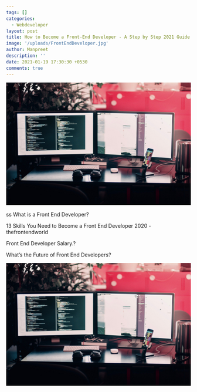 ```yaml
---
tags: []
categories:
  - Webdeveloper
layout: post
title: How to Become a Front-End Developer - A Step by Step 2021 Guide
image: '/uploads/FrontEndDeveloper.jpg'
author: Manpreet
description: ''
date: 2021-01-19 17:30:30 +0530
comments: true
---
```


![](/uploads/FrontEndDeveloper.jpg)


ss
What is a Front End Developer?

13 Skills You Need to Become a Front End Developer 2020 - thefrontendworld

Front End Developer Salary.?

What’s the Future of Front End Developers?


![](/uploads/FrontEndDeveloper.jpg)